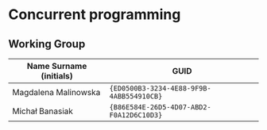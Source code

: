 # Concurrent programming

## Working Group

| Name Surname (initials) | GUID                                     |
| ----------------------- | ---------------------------------------- |
| Magdalena Malinowska    | `{ED0500B3-3234-4E88-9F9B-4ABB554910CB}` |
| Michał Banasiak         | `{B86E584E-26D5-4D07-ABD2-F0A12D6C10D3}` |